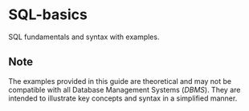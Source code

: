 # SQL-basics
SQL fundamentals and syntax with examples.

## Note
The examples provided in this guide are theoretical and may not be compatible with all Database Management Systems (*DBMS*). They are intended to illustrate key concepts and syntax in a simplified manner.
